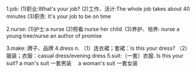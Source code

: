 1.job: 
  (1)职业:What's your job?
  (2)工作、活计:The whole job takes about 40 minutes
  (3)职责: It's your job to be on time

2.nurse:
  (1)护士:a nurse
  (2)照看:nurse her child.
  (3)养护、培养: nurse a young tree/nurse an author of promise

3.make: 牌子、品牌
4.dress  n.
 （1）连衣裙；套裙：Is this your dress?
 （2）服装；衣服：casual dress/evening dress
5.suit:（一套）衣服.
  Is this your suit?
  a man's suit 一套男装
　a woman's suit 一套女装





